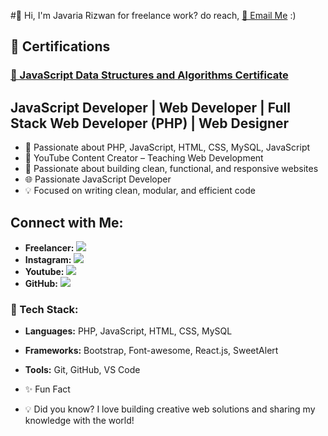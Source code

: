 #👋 Hi, I'm Javaria Rizwan
for freelance work? do reach, [📧 Email Me](mailto:javariarizwan332@gmail.com) :)
## 🏅 Certifications

### [🏅 JavaScript Data Structures and Algorithms Certificate](https://www.freecodecamp.org/certification/JavariaRizwan/javascript-algorithms-and-data-structures-v8)

## JavaScript Developer | Web Developer | Full Stack Web Developer (PHP) | Web Designer 
- 🚀 Passionate about PHP, JavaScript, HTML, CSS, MySQL, JavaScript  
- 🎥 YouTube Content Creator – Teaching Web Development  
- 🎯 Passionate about building clean, functional, and responsive websites  
- 🌐 Passionate JavaScript Developer
- 💡 Focused on writing clean, modular, and efficient code
## Connect with Me:
- **Freelancer:**  <a href="https://www.freelancer.com/u/JavariaRizwan?frm=JavariaRizwan&sb=t"><img src="https://img.shields.io/badge/Freelancer-0074CC?style=for-the-badge&logo=freelancer"></a>
- **Instagram:** <a href="https://www.instagram.com/javaria_rizwan786?igsh=cjlxMW1mNmVrM2pp"><img src="https://img.shields.io/badge/Instagram-E4405F?style=for-the-badge&logo=instagram&logoColor=white"></a> 
- **Youtube:**  <a href="https://youtube.com/@greatcodehub?si=_LojwdOZMjwS3tR3" target="_blank">
  <img src="https://img.shields.io/badge/YouTube-FF0000?style=for-the-badge&logo=youtube&logoColor=white"></a>
- **GitHub:**  <a href="https://github.com/JavariaRizwan"><img src="https://img.shields.io/badge/GitHub-181717?style=for-the-badge&logo=github&logoColor=white"></a>

### 🚀 Tech Stack:  
- **Languages:** PHP, JavaScript, HTML, CSS, MySQL  
- **Frameworks:** Bootstrap, Font-awesome, React.js, SweetAlert  
- **Tools:** Git, GitHub, VS Code

- ✨ Fun Fact
- 💡 Did you know? I love building creative web solutions and sharing my knowledge with the world!
